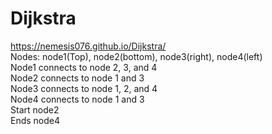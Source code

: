 # Dijkstra
 https://nemesis076.github.io/Dijkstra/   
Nodes: node1(Top), node2(bottom), node3(right), node4(left)  
Node1 connects to node 2, 3, and 4  
Node2 connects to node 1 and 3  
Node3 connects to node 1, 2, and 4  
Node4 connects to node 1 and 3  
Start node2   
Ends node4   
